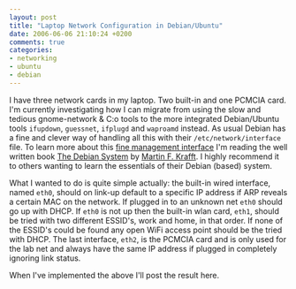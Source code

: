 ```yaml
---
layout: post
title: "Laptop Network Configuration in Debian/Ubuntu"
date: 2006-06-06 21:10:24 +0200
comments: true
categories: 
- networking
- ubuntu
- debian
---
```


I have three network cards in my laptop.  Two built-in and one PCMCIA
card.  I'm currently investigating how I can migrate from using the slow
and tedious gnome-network & C:o tools to the more integrated
Debian/Ubuntu tools `ifupdown`, `guessnet`, `ifplugd` and `waproamd`
instead.  As usual Debian has a fine and clever way of handling all this
with their `/etc/network/interface` file.  To learn more about this
[fine management interface][1] I'm reading the well written book
[The Debian System][2] by [Martin F. Krafft][3].  I highly recommend it
to others wanting to learn the essentials of their Debian (based)
system.

What I wanted to do is quite simple actually: the built-in wired
interface, named `eth0`, should on link-up default to a specific IP
address if ARP reveals a certain MAC on the network.  If plugged in to
an unknown net `eth0` should go up with DHCP.  If `eth0` is not up then
the built-in wlan card, `eth1`, should be tried with two different
ESSID's, work and home, in that order.  If none of the ESSID's could be
found any open WiFi access point should be the tried with DHCP.  The
last interface, `eth2`, is the PCMCIA card and is only used for the lab
net and always have the same IP address if plugged in completely
ignoring link status.

When I've implemented the above I'll post the result here.


[1]: http://www.debian.org/doc/manuals/reference/ch-gateway.en.html
[2]: http://debiansystem.info/
[3]: http://madduck.net/blog/

